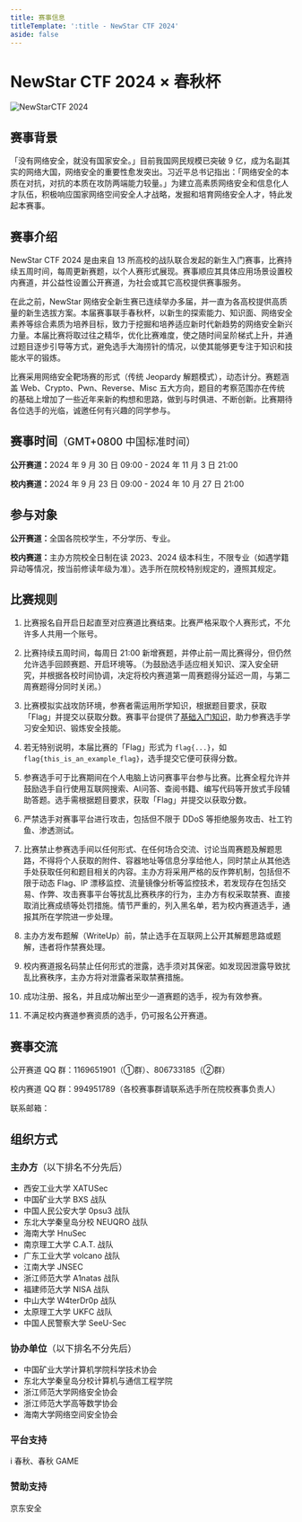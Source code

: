 ```yaml
---
title: 赛事信息
titleTemplate: ':title - NewStar CTF 2024'
aside: false
---
```

<script setup>
import Link from '@/components/docs/Link.vue'
</script>

# NewStar CTF 2024 × 春秋杯

![NewStarCTF 2024](/assets/images/banner-2024.png)

## 赛事背景

「没有网络安全，就没有国家安全。」目前我国网民规模已突破 9 亿，成为名副其实的网络大国，网络安全的重要性愈发突出。习近平总书记指出：「网络安全的本质在对抗，对抗的本质在攻防两端能力较量。」为建立高素质网络安全和信息化人才队伍，积极响应国家网络空间安全人才战略，发掘和培育网络安全人才，特此发起本赛事。

## 赛事介绍

NewStar CTF 2024 是由来自 13 所高校的战队联合发起的新生入门赛事，比赛持续五周时间，每周更新赛题，以个人赛形式展现。赛事顺应其具体应用场景设置校内赛道，并公益性设置公开赛道，为社会或其它高校提供赛事服务。

在此之前，NewStar 网络安全新生赛已连续举办多届，并一直为各高校提供高质量的新生选拔方案。本届赛事联手春秋杯，以新生的探索能力、知识面、网络安全素养等综合素质为培养目标，致力于挖掘和培养适应新时代新趋势的网络安全新兴力量。本届比赛将取过往之精华，优化比赛难度，使之随时间呈阶梯式上升，并通过题目逐步引导等方式，避免选手大海捞针的情况，以使其能够更专注于知识和技能水平的锻炼。

比赛采用网络安全靶场赛的形式<span class='desc-text'>（传统 Jeopardy 解题模式）</span>，动态计分。赛题涵盖 Web、Crypto、Pwn、Reverse、Misc 五大方向，题目的考察范围亦在传统的基础上增加了一些近年来新的构想和思路，做到与时俱进、不断创新。比赛期待各位选手的光临，诚邀任何有兴趣的同学参与。

## 赛事时间<span class='desc-text' style="font-size: 18px; font-weight: 500;">（GMT+0800 中国标准时间）</span>

<strong>公开赛道：</strong>2024 年 9 月 30 日 09:00 - 2024 年 11 月 3 日 21:00

<strong>校内赛道：</strong>2024 年 9 月 23 日 09:00 - 2024 年 10 月 27 日 21:00

## 参与对象

<strong>公开赛道：</strong>全国各院校学生，不分学历、专业。

<strong>校内赛道：</strong>主办方院校全日制在读 2023、2024 级本科生，不限专业<span class='desc-text'>（如遇学籍异动等情况，按当前修读年级为准）</span>。选手所在院校特别规定的，遵照其规定。

## 比赛规则

1. 比赛报名自开启日起直至对应赛道比赛结束。比赛严格采取个人赛形式，不允许多人共用一个账号。

2. 比赛持续五周时间，每周日 21:00 新增赛题，并停止前一周比赛得分，但仍然允许选手回顾赛题、开启环境等。<span class='desc-text'>（为鼓励选手适应相关知识、深入安全研究，并根据各校时间协调，决定将校内赛道第一周赛题得分延迟一周，与第二周赛题得分同时关闭。）</span>

3. 比赛模拟实战攻防环境，参赛者需运用所学知识，根据题目要求，获取「Flag」并提交以获取分数。赛事平台提供了[基础入门知识](/learn/)，助力参赛选手学习安全知识、锻炼安全技能。

4. 若无特别说明，本届比赛的「Flag」形式为 `flag{...}`，如 `flag{this_is_an_example_flag}`，选手提交它便可获得分数。

5. 参赛选手可于比赛期间在个人电脑上访问赛事平台参与比赛。比赛全程允许并鼓励选手自行使用互联网搜索、AI问答、查阅书籍、编写代码等开放式手段辅助答题。选手需根据题目要求，获取「Flag」并提交以获取分数。

6. 严禁选手对赛事平台进行攻击，包括但不限于 DDoS 等拒绝服务攻击、社工钓鱼、渗透测试。

7. 比赛禁止参赛选手间以任何形式、在任何场合交流、讨论当周赛题及解题思路，不得将个人获取的附件、容器地址等信息分享给他人，同时禁止从其他选手处获取任何和题目相关的内容。主办方将采用严格的反作弊机制，包括但不限于动态 Flag、IP 漂移监控、流量镜像分析等监控技术，若发现存在包括交易、作弊、攻击赛事平台等扰乱比赛秩序的行为，主办方有权采取禁赛、直接取消比赛成绩等处罚措施。情节严重的，列入黑名单，若为校内赛道选手，通报其所在学院进一步处理。

8. 主办方发布题解（WriteUp）前，禁止选手在互联网上公开其解题思路或题解，违者将作禁赛处理。

9. 校内赛道报名码禁止任何形式的泄露，选手须对其保密。如发现因泄露导致扰乱比赛秩序，主办方将对泄露者采取禁赛措施。

10. 成功注册、报名，并且成功解出至少一道赛题的选手，视为有效参赛。

11. 不满足校内赛道参赛资质的选手，仍可报名公开赛道。


## 赛事交流

公开赛道 QQ 群：1169651901<span class='desc-text'>（①群）</span>、806733185<span class='desc-text'>（②群）</span>

校内赛道 QQ 群：994951789<span class='desc-text'>（各校赛事群请联系选手所在院校赛事负责人）</span>

联系邮箱：<Link theme="plain" href="mailto:newstar@openctf.net" text="newstar@openctf.net" />

## 组织方式

### 主办方<span class='desc-text' style="font-size: 16px; font-weight: 500;">（以下排名不分先后）</span>

- 西安工业大学 XATUSec
- 中国矿业大学 BXS 战队
- 中国人民公安大学 0psu3 战队
- 东北大学秦皇岛分校 NEUQRO 战队
- 海南大学 HnuSec
- 南京理工大学 C.A.T. 战队
- 广东工业大学 volcano 战队
- 江南大学 JNSEC
- 浙江师范大学 A1natas 战队
- 福建师范大学 NISA 战队
- 中山大学 W4terDr0p 战队
- 太原理工大学 UKFC 战队
- 中国人民警察大学 SeeU-Sec

### 协办单位<span class='desc-text' style="font-size: 16px; font-weight: 500;">（以下排名不分先后）</span>

- 中国矿业大学计算机学院科学技术协会
- 东北大学秦皇岛分校计算机与通信工程学院
- 浙江师范大学网络安全协会
- 浙江师范大学高等数学协会
- 海南大学网络空间安全协会

### 平台支持

i 春秋、春秋 GAME

### 赞助支持

京东安全
